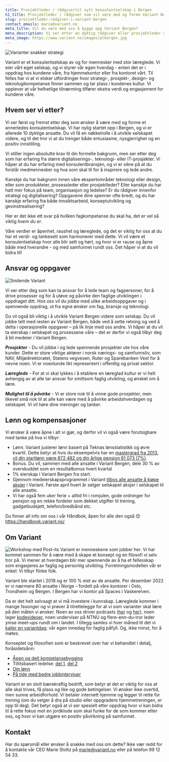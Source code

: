 ```yaml
---
title: Prosjektleder / rådgivertil nytt konsulentselskap i Bergen
h1_title: Prosjektleder / rådgiver som vil være med og forme Variant Bergen
slug: prosjektleder-radgiver-i-variant-bergen
contact_emails: marie@variant.no
meta_title: Vil du være med oss å bygge opp Variant Bergen?
meta_description: Vi ser etter en dyktig rådgiver eller prosjektleder som vil være med å bygge Variant Bergen!
meta_image: https://www.variant.no/images/plbergen.jpg
---
```


![Varianter snakker strategi](/images/strategisk-ellen-hilde.png)


Variant er et konsulentselskap av og for mennesker med stor læreglede. Vi eier vårt eget selskap, og vi styrer vår egen hverdag - enten det er i oppdrag hos kundene våre, fra hjemmekontor eller fra kontoret vårt. Til felles har vi at vi elsker utfordringer hvor strategi-, prosjekt-, design- og teknologikompetanse finner sammen og tar plass i kundenes kultur. Vi opplever at vår helhetlige tilnærming tilfører ekstra verdi og engasjement for kundene våre. 

## Hvem ser vi etter?

Vi ser først og fremst etter deg som ønsker å være med og forme et annerledes konsulentselskap. Vi har nylig startet opp i Bergen, og vi er allerede 10 dyktige ansatte. Du vil få en nøkkelrolle i å utvikle selskapet videre, og til det tror vi at du trenger både entusiasme, nysgjerrighet og en positiv innstilling.  

Vi stiller ingen absolutte krav til din formelle bakgrunn, men ser etter deg som har erfaring fra større digitaliserings-, teknologi- eller IT-prosjekter. Vi håper at du har erfaring med konsulentbransjen, og vi er sikre på at du forstår medmennesker og hva som skal til for å inspirere og lede andre.  

Kanskje du har bakgrunn innen våre ekspertområder teknologi eller design, eller som produkteier, prosessleder eller prosjektleder? Eller kanskje du har hatt mer fokus på team, organisasjon og ledelse? Er du rådgiver innenfor strategi og digitalisering? Oppgavene dine spenner ofte bredt, og du har kanskje erfaring fra både innsiktsarbeid, konseptutvikling og gevinstrealisering? 

Her er det ikke ett svar på hvilken fagkompetanse du skal ha, det er vel så viktig _hvem du er_.  

Våre verdier er åpenhet, raushet og læreglede, og det er viktig for oss at du har et verdi- og tankesett som harmonerer med dette. Vi vil være et konsulentselskap hvor alle blir sett og hørt, og hvor vi er rause og åpne både med hverandre - og med samfunnet rundt oss. Det håper vi at du vil bidra til! 

## Ansvar og oppgaver

<div class="left blob1"><img alt="Smilende Variant" src="/images/strategisk-ellen.png"/></div>

Vi ser etter deg som kan ta ansvar for å lede team og fagpersoner, for å drive prosesser og for å utøve og påvirke den faglige utviklingen i oppdraget ditt. Hos oss vil du jobbe med ulike arbeidsoppgaver og i spennende oppdrag, ut fra egne ønsker om fag, bransje og teknologi.  

Du vil også bli viktig i å utvikle Variant Bergen videre som selskap. Du vil jobbe tett med resten av Variant Bergen, både ved å sette retning og ved å delta i operasjonelle oppgaver – på lik linje med oss andre. Vi håper at du vil ta eierskap i selskapet og prosessene våre – det er derfor vi også tilbyr deg å bli medeier i Variant Bergen. 

**_Prosjekter_** - Du vil jobbe i og lede spennende prosjekter ute hos våre kunder. Dette er store viktige aktører i norsk nærings- og samfunnsliv, som NAV, Miljødirektoratet, Statens vegvesen, Ruter og Sparebanken Vest for å nevne noen. Vi er noenlunde likt representert i offentlig og privat sektor. 

**_Læreglede_** - For at vi skal lykkes i å etablere en læreglad kultur er vi helt avhengig av at alle tar ansvar for smittsom faglig utvikling, og ønsket om å lære. 

**_Mulighet til å påvirke_** - Vi er store nok til å vinne gode prosjekter, men likevel små nok til at alle kan være med å påvirke arbeidshverdagen og selskapet. Vi vil høre dine meninger og tanker. 

## Lønn og kompensasjoner

Vi ønsker å være åpne i alt vi gjør, og derfor vil vi også være forutsigbare med tanke på hva vi tilbyr: 

- Lønn. Variant justerer lønn basert på Teknas lønsstatistikk og øvre kvartil. Dette betyr at hvis du eksempelvis har en [mastergrad fra 2013, vil din startlønn være 872 482 og din årlige pensjon 61 073 (7%)](/kalkulator?year=2013&degree=masters).
- Bonus. Du vil, sammen med alle ansatte i Variant Bergen, dele 30 % av overskuddet som en resultatbonus hvert kvartal  
- 1% eierskap i Variant Bergen fra start.
- Gjennom medeierskapsprogrammet i Variant [tilbys alle ansatte å kjøpe aksjer](https://blog.variant.no/invitasjon-til-%C3%A5-kj%C3%B8pe-aksjer-i-variant-as-27a29a307cb2) i Variant. Første april hvert år selger selskapet aksjer i selskapet til alle ansatte.
- Vi har også fem uker ferie + alltid fri i romjulen, gode ordninger for pensjon og en rekke fordeler som dekket utgifter til trening, gadgetbudsjett, telefon/bredbånd etc. 

Du finner all info om oss i vår Håndbok, åpen for alle den også 😊 https://handbook.variant.no/

## Om Variant

![Workshop med Post-its](/images/strategisk-tonje-hilde-vikas.png)
Variant er menneskene som jobber her. Vi har kommet sammen for å være med å skape et konsept og en filosofi vi selv tror på. Vi mener at hverdagen blir mer spennende av å ha et fellesskap som engasjeres av faglig og personlig utvikling. Forretningsmodellen vår er enkel: Vi tilbyr flinke folk. 

Variant ble startet i 2018 og er 100 % eiet av de ansatte. Per desember 2022 er vi nærmere 80 ansatte i Norge – fordelt på våre kontorer i Oslo, Trondheim og Bergen. I Bergen har vi kontor på Spaces i Vaskerelven. 

Da er det helt selvsagt at vi må investere i kunnskap. Læreglede kommer i mange fasonger og vi prøver å tilrettelegge for at vi som varianter skal lære på den måten vi ønsker. Noen av oss driver podcasts ([her](http://bartjs.io/tag/podcast-episode/) og [her](https://kortslutning.fun/)), noen lager [kodevideoer](https://youtube.com/kodesnutt), noen underviser på NTNU og flere-enn-du-tror leder ymse meet-ups rundt om i landet. I tillegg samles vi hver måned til det vi [kaller en variantdag](https://blog.variant.no/tagged/variantdag); vår egen innedag for faglig påfyll. Og, ikke minst, for å møtes.

Konseptet og filosofien som er beskrevet over har vi behandlet i detalj, foråsidetsånn:
- [Åpen og delt kompetansebygging](https://blog.variant.no/aapen-og-delt-kompetansebygging-c229771eee93)
- Tillitsbasert ledelse: [del 1](https://blog.variant.no/tillitsbasert-ledelse-del-1-hva-og-hvorfor-86f6aa485cf9), [del 2](https://blog.variant.no/tillitsbasert-ledelse-del-2-sette-retning-449452fcc6a6)
- [Om lønn](https://blog.variant.no/bonusutbetaling-og-l%C3%B8nnsjusteringer-c6d340f0a6d)
- [På tide med bedre jobbintervjuer](https://blog.variant.no/paa-tide-med-bedre-jobbintervjuer-e59f6789a134)

Variant er en stolt bærekraftig bedrift, som betyr at det er viktig for oss at alle skal trives, få plass og like og gode betingelser. Vi ønsker ikke overtid, men sunne arbeidforhold. Vi betaler internett hjemme og legger til rette for trening (om du velger å dra på studio eller oppgradere hjemmetreningen, er opp til deg). Det betyr også at vi ser spesielt etter oppdrag hvor vi kan bidra til å rette fokus mot en jordklode som skal funke for de som kommer etter oss, og hvor vi kan utgjøre en positiv påvirkning på samfunnet. 

## Kontakt

Har du spørsmål eller ønsker å snakke med oss om dette? Ikke vær redd for å kontakte vår CEO Marie Stoltz på marie@variant.no eller på telefon 99 12 54 33. 
